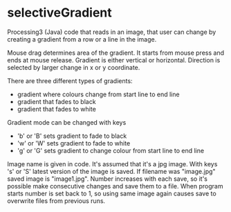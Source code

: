 # selectiveGradient
Processing3 (Java) code that reads in an image, that user can change by creating a gradient from a row or a line in the image.

Mouse drag determines area of the gradient. It starts from mouse press and ends at mouse release. Gradient is either vertical or horizontal.
Direction is selected by larger change in x or y coordinate.

There are three different types of gradients:
* gradient where colours change from start line to end line
* gradient that fades to black
* gradient that fades to white

Gradient mode can be changed with keys
* 'b' or 'B' sets gradient to fade to black
* 'w' or 'W' sets gradient to fade to white
* 'g' or 'G' sets gradient to change colour from start line to end line

Image name is given in code. It's assumed that it's a jpg image. With keys 's' or 'S' latest version of the image is saved.
If filename was "image.jpg" saved image is "image1.jpg". Number increases with each save, so it's possible make consecutive changes
and save them to a file. When program starts number is set back to 1, so using same image again causes save to overwrite files from previous runs.
